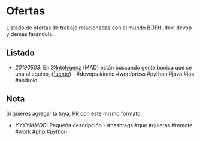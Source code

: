 # Ofertas

Listado de ofertas de trabajo relacionadas con el mundo BOFH, dev, devop y demás farándula...

## Listado

- *20190503*: En [@Intelygenz](https://twitter.com/Intelygenz) (MAD) están buscando gente bonica que se una al equipo, ([fuente](https://twitter.com/kernelkun/status/1124268464053661696?s=19)) - #devops #ionic #wordpress #python #java #ios #android

## Nota

Si quieres agregar la tuya, PR con este mismo formato:

- *YYYYMMDD*: Pequeña descripción - #hashtags #que #quieras #remote #work #php #python